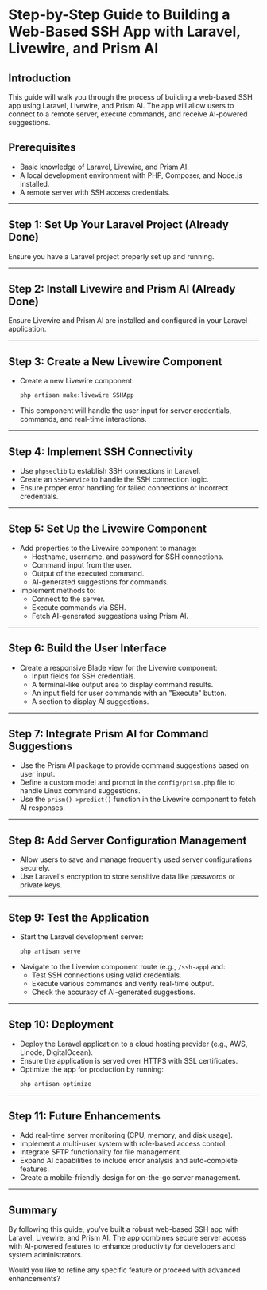 # Step-by-Step Guide to Building a Web-Based SSH App with Laravel, Livewire, and Prism AI

## Introduction

This guide will walk you through the process of building a web-based SSH app using Laravel, Livewire, and Prism AI. The app will allow users to connect to a remote server, execute commands, and receive AI-powered suggestions.

## Prerequisites

- Basic knowledge of Laravel, Livewire, and Prism AI.
- A local development environment with PHP, Composer, and Node.js installed.
- A remote server with SSH access credentials.

---

## Step 1: Set Up Your Laravel Project (Already Done)
Ensure you have a Laravel project properly set up and running.

---

## Step 2: Install Livewire and Prism AI (Already Done)
Ensure Livewire and Prism AI are installed and configured in your Laravel application.

---

## Step 3: Create a New Livewire Component

- Create a new Livewire component:
  ```bash
  php artisan make:livewire SSHApp
  ```
- This component will handle the user input for server credentials, commands, and real-time interactions.

---

## Step 4: Implement SSH Connectivity

- Use `phpseclib` to establish SSH connections in Laravel.
- Create an `SSHService` to handle the SSH connection logic.
- Ensure proper error handling for failed connections or incorrect credentials.

---

## Step 5: Set Up the Livewire Component

- Add properties to the Livewire component to manage:
  - Hostname, username, and password for SSH connections.
  - Command input from the user.
  - Output of the executed command.
  - AI-generated suggestions for commands.
- Implement methods to:
  - Connect to the server.
  - Execute commands via SSH.
  - Fetch AI-generated suggestions using Prism AI.

---

## Step 6: Build the User Interface

- Create a responsive Blade view for the Livewire component:
  - Input fields for SSH credentials.
  - A terminal-like output area to display command results.
  - An input field for user commands with an "Execute" button.
  - A section to display AI suggestions.

---

## Step 7: Integrate Prism AI for Command Suggestions

- Use the Prism AI package to provide command suggestions based on user input.
- Define a custom model and prompt in the `config/prism.php` file to handle Linux command suggestions.
- Use the `prism()->predict()` function in the Livewire component to fetch AI responses.

---

## Step 8: Add Server Configuration Management

- Allow users to save and manage frequently used server configurations securely.
- Use Laravel's encryption to store sensitive data like passwords or private keys.

---

## Step 9: Test the Application

- Start the Laravel development server:
  ```bash
  php artisan serve
  ```
- Navigate to the Livewire component route (e.g., `/ssh-app`) and:
  - Test SSH connections using valid credentials.
  - Execute various commands and verify real-time output.
  - Check the accuracy of AI-generated suggestions.

---

## Step 10: Deployment

- Deploy the Laravel application to a cloud hosting provider (e.g., AWS, Linode, DigitalOcean).
- Ensure the application is served over HTTPS with SSL certificates.
- Optimize the app for production by running:
  ```bash
  php artisan optimize
  ```

---

## Step 11: Future Enhancements

- Add real-time server monitoring (CPU, memory, and disk usage).
- Implement a multi-user system with role-based access control.
- Integrate SFTP functionality for file management.
- Expand AI capabilities to include error analysis and auto-complete features.
- Create a mobile-friendly design for on-the-go server management.

---

## Summary

By following this guide, you’ve built a robust web-based SSH app with Laravel, Livewire, and Prism AI. The app combines secure server access with AI-powered features to enhance productivity for developers and system administrators.

Would you like to refine any specific feature or proceed with advanced enhancements?
```

